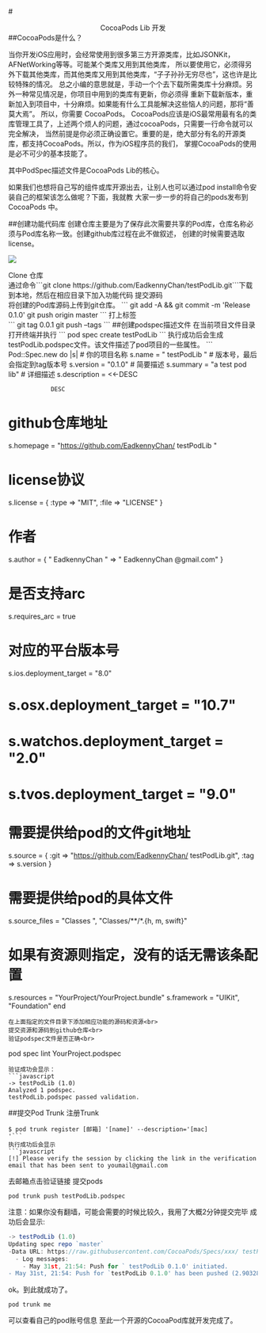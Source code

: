 #<center>CocoaPods Lib 开发</center>
##CocoaPods是什么？
<p>当你开发iOS应用时，会经常使用到很多第三方开源类库，比如JSONKit，AFNetWorking等等。可能某个类库又用到其他类库，
所以要使用它，必须得另外下载其他类库，而其他类库又用到其他类库，“子子孙孙无穷尽也”，这也许是比较特殊的情况。
总之小编的意思就是，手动一个个去下载所需类库十分麻烦。另外一种常见情况是，你项目中用到的类库有更新，你必须得
重新下载新版本，重新加入到项目中，十分麻烦。如果能有什么工具能解决这些恼人的问题，那将“善莫大焉”。
所以，你需要 CocoaPods。
CocoaPods应该是iOS最常用最有名的类库管理工具了，上述两个烦人的问题，通过cocoaPods，只需要一行命令就可以完全解决，
当然前提是你必须正确设置它。重要的是，绝大部分有名的开源类库，都支持CocoaPods。所以，作为iOS程序员的我们，
掌握CocoaPods的使用是必不可少的基本技能了。

其中PodSpec描述文件是CocoaPods Lib的核心。

如果我们也想将自己写的组件或库开源出去，让别人也可以通过pod install命令安装自己的框架该怎么做呢？下面，我就教
大家一步一步的将自己的pods发布到CocoaPods 中。
</p>
##创建功能代码库
创建仓库主要是为了保存此次需要共享的Pod库，仓库名称必须与Pod库名称一致。创建github库过程在此不做叙述，
创建的时候需要选取license。
<p><img src="http://photo-zw.oss-cn-shanghai.aliyuncs.com/%E6%97%A0%E6%A0%87%E9%A2%98.png?Expires=1488165077&OSSAccessKeyId=TMP.AQE6sl7X7Fm--JQ7K-nXM58saIyaH0LXeMg1MHp6o4hkikLYSN75x48SPX7VADAtAhRVqGoHN_1K9v7NNsCX8fBuwQ7_bgIVAPWEFrPWDrEtoF43onbrub-Z0kVa&Signature=XXiud2vS9f%2BHK9xx1BCv8jqNYb0%3D" width= ><br>
</p>
Clone 仓库<br/>
通过命令```git clone https://github.com/EadkennyChan/testPodLib.git```下载到本地，然后在相应目录下加入功能代码
提交源码<br/>
将创建的Pod库源码上传到git仓库。
```
git add -A && git commit -m 'Release 0.1.0'
git push origin master
```
打上标签<br/>
```
git tag 0.0.1
git push –tags
```
##创建podspec描述文件
在当前项目文件目录打开终端并执行
```
pod spec create testPodLib
```
执行成功后会生成testPodLib.podspec文件。该文件描述了pod项目的一些属性。
```
Pod::Spec.new do |s|
  # 你的项目名称
  s.name         = " testPodLib "
  # 版本号，最后会指定到tag版本号
  s.version      = "0.1.0"
  # 简要描述 
  s.summary      = "a test pod lib"
  # 详细描述 
 s.description = <<-DESC 
           
                DESC
  # github仓库地址
  s.homepage     = "https://github.com/EadkennyChan/ testPodLib "
  # license协议
  s.license      = { :type => "MIT", :file => "LICENSE" }
  # 作者
  s.author       = { " EadkennyChan " => " EadkennyChan @gmail.com" }
  # 是否支持arc
  s.requires_arc = true

  #  对应的平台版本号
  s.ios.deployment_target = "8.0"
  # s.osx.deployment_target = "10.7"
  # s.watchos.deployment_target = "2.0"
  # s.tvos.deployment_target = "9.0"

  # 需要提供给pod的文件git地址
  s.source       = { :git => "https://github.com/EadkennyChan/ testPodLib.git", :tag => s.version }
  # 需要提供给pod的具体文件
  s.source_files  = "Classes ", "Classes/**/*.{h, m, swift}"
  # 如果有资源则指定，没有的话无需该条配置
  s.resources = "YourProject/YourProject.bundle"
  s.framework = "UIKit", "Foundation"
end
```
在上面指定的文件目录下添加相应功能的源码和资源<br>
提交资源和源码到github仓库<br>
验证podspec文件是否正确<br>
```
pod spec lint YourProject.podspec
```
验证成功会显示：
```javascript
-> testPodLib (1.0)
Analyzed 1 podspec.
testPodLib.podspec passed validation.
```
##提交Pod Trunk
注册Trunk
```
$ pod trunk register [邮箱] '[name]' --description='[mac]
'```
执行成功后会显示
```javascript
[!] Please verify the session by clicking the link in the verification email that has been sent to youmail@gmail.com
```
去邮箱点击验证链接
提交pods
```
pod trunk push testPodLib.podspec
```
注意：如果你没有翻墙，可能会需要的时候比较久，我用了大概2分钟提交完毕
成功后会显示:<br/>
```javascript
-> testPodLib (1.0)
Updating spec repo `master`
-Data URL: https://raw.githubusercontent.com/CocoaPods/Specs/xxx/ testPodLib.podspec.json
  - Log messages:
    - May 31st, 21:54: Push for ` testPodLib 0.1.0' initiated.
- May 31st, 21:54: Push for `testPodLib 0.1.0' has been pushed (2.903283301 s).
```
ok。到此就成功了。<br>
```
pod trunk me
```
可以查看自己的pod账号信息
至此一个开源的CocoaPod库就开发完成了。